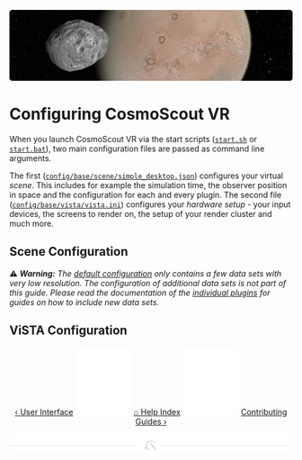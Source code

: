 <p align="center"> 
  <img src ="img/banner-phobos.jpg" />
</p>

# Configuring CosmoScout VR

When you launch CosmoScout VR via the start scripts ([`start.sh`](../config/base/scripts/start.sh) or
[`start.bat`](../config/base/scripts/start.bat)), two main configuration files are passed as command line arguments.

The first ([`config/base/scene/simple_desktop.json`](../config/base/scene/simple_desktop.json)) configures your virtual _scene_.
This includes for example the simulation time, the observer position in space and the configuration for each and every plugin.
The second file ([`config/base/vista/vista.ini`](../config/base/vista/vista.ini)) configures your _hardware setup_ - your input devices, the screens to render on, the setup of your render cluster and much more. 

## Scene Configuration

:warning: _**Warning:** The [default configuration](../config/base/scene/simple_desktop.jso) only contains a few data sets with very low resolution.
The configuration of additional data sets is not part of this guide.
Please read the documentation of the [individual plugins](../README.md#Plugins-for-CosmoScout-VR) for guides on how to include new data sets._

## ViSTA Configuration

<p align="center">
  <a href="using.md">&lsaquo; User Interface</a>
  <img src ="img/nav-vspace.svg"/>
  <a href="README.md">&#8962; Help Index</a>
  <img src ="img/nav-vspace.svg"/>
  <a href="contributing.md">Contributing Guides &rsaquo;</a>
</p>

<p align="center"><img src ="img/hr.svg"/></p>